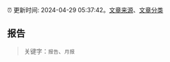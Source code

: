 :alarm_clock: 更新时间: 2024-04-29 05:37:42。[文章来源](/README.md)、[文章分类](/TAGS.md)

## 报告


> 关键字：`报告`、`月报`



